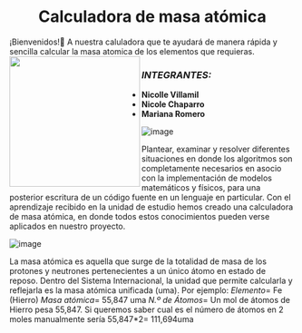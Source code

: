 <h1 align="center">Calculadora de masa atómica</h1> 
<align="center">¡Bienvenidos!🤗 A nuestra caluladora que te ayudará de manera rápida y sencilla calcular la masa atomica de los elementos que requieras.

<img align='left' src="https://definicion.de/wp-content/uploads/2011/09/moleculas.png" width="230">

### *INTEGRANTES:*
 - **Nicolle Villamil**
 - **Nicole Chaparro**
 - **Mariana Romero** 
 
 

![image](https://user-images.githubusercontent.com/114431177/202320213-dc186163-abfa-4105-a227-39138d88169c.png)


Plantear, examinar y resolver diferentes situaciones en donde los algoritmos son completamente necesarios en asocio con la implementación de modelos matemáticos y físicos, para una posterior escritura de un código fuente en un lenguaje en particular. 
Con el aprendizaje recibido en la unidad de estudio hemos creado una calculadora de masa atómica, en donde todos estos conocimientos pueden verse aplicados en nuestro proyecto. 



![image](https://user-images.githubusercontent.com/114431177/202320516-7650ebd6-b355-49eb-a061-215799b44e92.png)

La masa atómica es aquella que surge de la totalidad de masa de los protones y neutrones pertenecientes a un único átomo en estado de reposo. Dentro del Sistema Internacional, la unidad que permite calcularla y reflejarla es la masa atómica unificada (uma).
Por ejemplo: 
*Elemento*= Fe (Hierro)
*Masa atómica*= 55,847 uma
*N.º de Átomos*= Un mol de átomos de Hierro pesa 55,847. Si queremos saber cual es el número de átomos en 2 moles manualmente sería 55,847*2= 111,694uma
